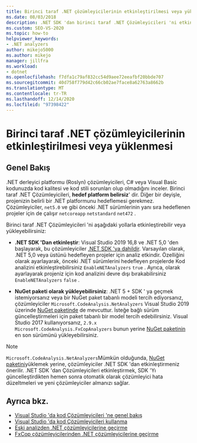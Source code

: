 ```yaml
---
title: Birinci taraf .NET çözümleyicilerinin etkinleştirilmesi veya yüklenmesi
ms.date: 08/03/2018
description: .NET SDK 'dan birinci taraf .NET Çözümleyicileri 'ni etkinleştirmeyi veya bu Çözümleyicileri bir NuGet paketi olarak yüklemeyi öğrenin.
ms.custom: SEO-VS-2020
ms.topic: how-to
helpviewer_keywords:
- .NET analyzers
author: mikejo5000
ms.author: mikejo
manager: jillfra
ms.workload:
- dotnet
ms.openlocfilehash: f7dfa1c79af832cc54d9aee72eeafbf20bbde707
ms.sourcegitcommit: 40d758f779d42c66cb02ae7face8a62763a8662b
ms.translationtype: MT
ms.contentlocale: tr-TR
ms.lasthandoff: 12/14/2020
ms.locfileid: "97398422"
---
```

# <a name="enable-or-install-first-party-net-analyzers"></a>Birinci taraf .NET çözümleyicilerinin etkinleştirilmesi veya yüklenmesi

## <a name="overview"></a>Genel Bakış

.NET derleyici platformu (Roslyn) çözümleyicileri, C# veya Visual Basic kodunuzda kod kalitesi ve kod stili sorunları olup olmadığını inceler. Birinci taraf .NET Çözümleyicileri, **hedef platform belirsiz**' dir. Diğer bir deyişle, projenizin belirli bir .NET platformunu hedeflemesi gerekmez. Çözümleyiciler, `net5.0` ve gibi önceki .NET sürümlerinin yanı sıra hedeflenen projeler için de çalışır `netcoreapp` `netstandard` `net472` .

Birinci taraf .NET Çözümleyicileri 'ni aşağıdaki yollarla etkinleştirebilir veya yükleyebilirsiniz:

- **.NET SDK 'Dan etkinleştir**: Visual Studio 2019 16,8 ve .NET 5,0 'den başlayarak, bu çözümleyiciler [.NET SDK 'ya dahildir](/dotnet/fundamentals/code-analysis/overview). Varsayılan olarak, .NET 5,0 veya üstünü hedefleyen projeler için analiz etkindir. Özelliğini olarak ayarlayarak, önceki .NET sürümlerini hedefleyen projelerde Kod analizini etkinleştirebilirsiniz `EnableNETAnalyzers` `true` . Ayrıca, olarak ayarlayarak projeniz için kod analizini devre dışı bırakabilirsiniz `EnableNETAnalyzers` `false` .

- **NuGet paketi olarak yükleyebilirsiniz**: .NET 5 + SDK ' ya geçmek istemiyorsanız veya bir NuGet paket tabanlı modeli tercih ediyorsanız, çözümleyiciler `Microsoft.CodeAnalysis.NetAnalyzers` Visual Studio 2019 üzerinde [NuGet paketinde](https://www.nuget.org/packages/Microsoft.CodeAnalysis.NetAnalyzers) de mevcuttur.  İsteğe bağlı sürüm güncelleştirmeleri için paket tabanlı bir model tercih edebilirsiniz. Visual Studio 2017 kullanıyorsanız, `2.9.x` `Microsoft.CodeAnalysis.FxCopAnalyzers` bunun yerine [NuGet paketinin](https://www.nuget.org/packages/Microsoft.CodeAnalysis.FxCopAnalyzers/) en son sürümünü yükleyebilirsiniz.

> [!NOTE]
> `Microsoft.CodeAnalysis.NetAnalyzers`Mümkün olduğunda, [NuGet paketini](https://www.nuget.org/packages/Microsoft.CodeAnalysis.NetAnalyzers)yüklemek yerine, çözümleyiciler .NET SDK 'dan etkinleştirmeniz önerilir. .NET SDK 'dan Çözümleyicileri etkinleştirmek, SDK 'Yı güncelleştirdikten hemen sonra otomatik olarak çözümleyici hata düzeltmeleri ve yeni çözümleyiciler almanızı sağlar.

## <a name="see-also"></a>Ayrıca bkz.

- [Visual Studio 'da kod Çözümleyicileri 'ne genel bakış](roslyn-analyzers-overview.md)
- [Visual Studio 'da kod Çözümleyicileri kullanma](use-roslyn-analyzers.md)
- [Eski analizden .NET çözümleyicilerine geçirme](migrate-from-legacy-analysis-to-net-analyzers.md)
- [FxCop çözümleyicilerinden .NET çözümleyicilerine geçirme](migrate-from-fxcop-analyzers-to-net-analyzers.md)
